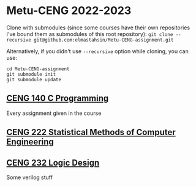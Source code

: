 # Metu-CENG 2022-2023
Clone with submodules (since some courses have their own repositories I've bound them as submodules of this root repository):
`git clone --recursive git@github.com:elmastahsin/Metu-CENG-assignment.git`

Alternatively, if you didn't use `--recursive` option while cloning, you can use:
```
cd Metu-CENG-assignment
git submodule init
git submodule update
```



## [CENG 140 C Programming](https://github.com/elmastahsin/Metu-CENG-assignments/tree/master/140)
Every assignment given in the course
<!--
## [CENG 213 Data Structures](https://github.com/elmastahsin/Metu-CENG-assignments/tree/master/213)
Implementations of several data structures with various scenarios, written in C++-->

## [CENG 222 Statistical Methods of Computer Engineering](https://github.com/elmastahsin/Metu-CENG-assignments/tree/master/222)


## [CENG 232 Logic Design](https://github.com/elmastahsin/Metu-CENG-assignments/tree/master/232)
Some verilog stuff
